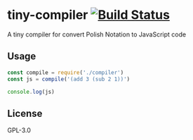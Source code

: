 # tiny-compiler [![Build Status](https://travis-ci.org/pixcai/tiny-compiler.svg?branch=master)](https://travis-ci.org/pixcai/tiny-compiler)

A tiny compiler for convert Polish Notation to JavaScript code

## Usage

``` js
const compile = require('./compiler')
const js = compile('(add 3 (sub 2 1))')

console.log(js)
```

## License

GPL-3.0